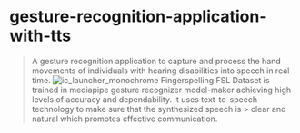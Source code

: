 # gesture-recognition-application-with-tts

  > A gesture recognition application to capture and process the hand movements of individuals with hearing disabilities into speech in real time. ![ic_launcher_monochrome](https://github.com/user-attachments/assets/016bd2d0-0576-4435-bbd7-17c446a48e2e)
  > Fingerspelling FSL Dataset is trained in mediapipe gesture recognizer model-maker achieving high levels of accuracy and dependability. It uses text-to-speech technology to make sure that the synthesized speech is   > clear and natural which promotes effective communication.





